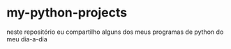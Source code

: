 # my-python-projects
neste repositório eu compartilho alguns dos meus programas de python do meu dia-a-dia
